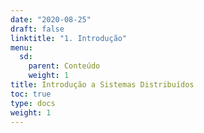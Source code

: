 ```yaml
---
date: "2020-08-25"
draft: false
linktitle: "1. Introdução"
menu:
  sd:
    parent: Conteúdo
    weight: 1
title: Introdução a Sistemas Distribuídos
toc: true
type: docs
weight: 1
---
```



